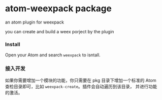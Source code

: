 # atom-weexpack package

an atom plugin for weexpack

you can create and build a weex porject by the plugin

### Install

Open your Atom and search `weexpack` to isntall.




### 接入开发

如果你需要增加一个模块的功能，你只需要在 pkg 目录下增加一个标准的 Atom 查检目录即可，比如 `weexpack-create`。插件会自动遍历到该目录，
并进行功能的激活。
